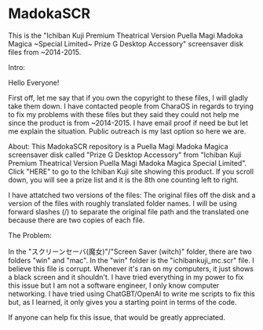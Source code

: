 # MadokaSCR
This is the "Ichiban Kuji Premium Theatrical Version Puella Magi Madoka Magica ~Special Limited~ Prize G Desktop Accessory" screensaver disk files from ~2014-2015.

Intro:

Hello Everyone!

First off, let me say that if you own the copyright to these files, I will gladly take them down. I have contacted people from CharaOS in regards to trying to fix my problems with these files but they said they could not help me since the product is from ~2014-2015. I have email proof if need be but let me explain the situation. Public outreach is my last option so here we are.

About:
This MadokaSCR repository is a Puella Magi Madoka Magica screensaver disk called "Prize G Desktop Accessory" from "Ichiban Kuji Premium Theatrical Version Puella Magi Madoka Magica Special Limited". Click "HERE" to go to the Ichiban Kuji site showing this product. If you scroll down, you will see a prize list and it is the 8th one counting left to right.

I have attatched two versions of the files: The original files off the disk and a version of the files with roughly translated folder names. I will be using forward slashes (/) to separate the original file path and the translated one because there are two copies of each file.

The Problem:

In the "スクリーンセーバ(魔女)"/"Screen Saver (witch)" folder, there are two folders "win" and "mac". In the "win" folder is the "ichibankuji_mc.scr" file. I believe this file is corrupt. Whenever it's ran on my computers, it just shows a black screen and it shouldn't. I have tried everything in my power to fix this issue but I am not a software engineer, I only know computer networking. I have tried using ChatGBT/OpenAI to write me scripts to fix this but, as I learned, it only gives you a starting point in terms of the code.

If anyone can help fix this issue, that would be greatly appreciated.
